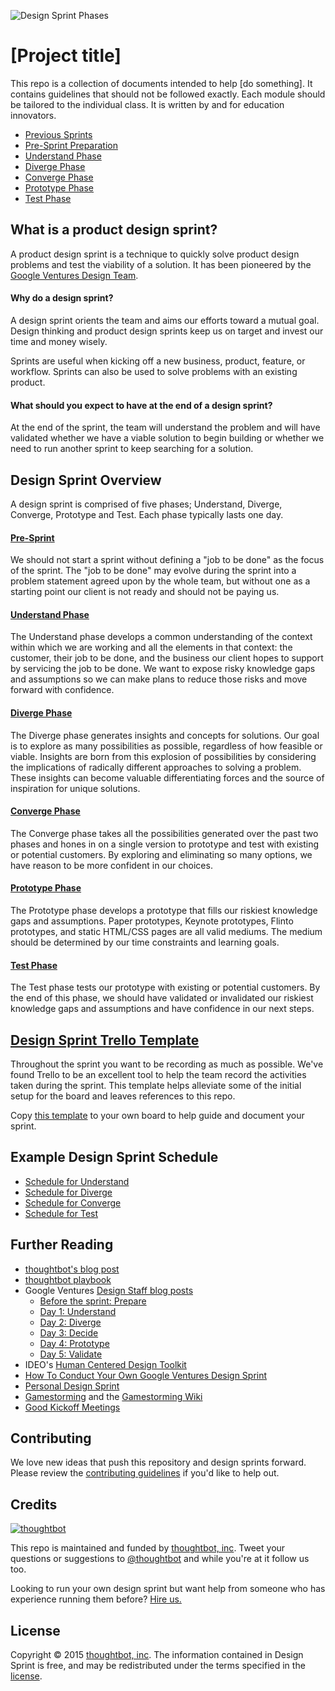 ![Design Sprint Phases](/images/phases.png?raw=true "Design Sprint Phases")

# [Project title]

This repo is a collection of documents intended to help [do something].
It contains guidelines that should not be followed exactly.
Each module should be tailored to the individual class.
It is written by and for education innovators.

* [Previous Sprints](Previous-Sprints)
* [Pre-Sprint Preparation](0-Pre-Sprint)
* [Understand Phase](1-Understand)
* [Diverge Phase](2-Diverge)
* [Converge Phase](3-Converge)
* [Prototype Phase](4-Prototype)
* [Test Phase](5-Test)

## What is a product design sprint?

A product design sprint is a technique to
quickly solve product design problems
and test the viability of a solution.
It has been pioneered by the
[Google Ventures Design
Team](http://www.designstaff.org/articles/product-design-sprint-2012-10-02.html).

#### Why do a design sprint?

A design sprint orients the team
and aims our efforts toward a mutual goal.
Design thinking and product design sprints
keep us on target
and invest our time and money wisely.

Sprints are useful when kicking off a new
business, product, feature, or workflow.
Sprints can also be used to solve problems with an existing product.

#### What should you expect to have at the end of a design sprint?

At the end of the sprint,
the team will understand the problem and
will have validated
whether we have a viable solution to begin building
or whether we need to run another sprint to keep searching for a solution.

## Design Sprint Overview

A design sprint is comprised of five phases;
Understand, Diverge, Converge, Prototype and Test.
Each phase typically lasts one day.

#### [Pre-Sprint](0-Pre-Sprint)

We should not start a sprint
without defining a "job to be done"
as the focus of the sprint.
The "job to be done" may evolve during the sprint
into a problem statement agreed upon by the whole team,
but without one as a starting point
our client is not ready and should not be paying us.

#### [Understand Phase](1-Understand)

The Understand phase
develops a common understanding
of the context within which we are working
and all the elements in that context:
the customer,
their job to be done,
and the business our client hopes to support by servicing the job to be done.
We want to expose risky knowledge gaps and assumptions
so we can make plans to reduce those risks
and move forward with confidence.

#### [Diverge Phase](2-Diverge)

The Diverge phase
generates insights and concepts for solutions.
Our goal is to explore as many possibilities as possible,
regardless of how feasible or viable.
Insights are born from this explosion of possibilities
by considering the implications of
radically different approaches to solving a problem.
These insights can become
valuable differentiating forces
and the source of
inspiration for unique solutions.

#### [Converge Phase](3-Converge)

The Converge phase
takes all the possibilities generated over the past two phases
and hones in on a single version
to prototype
and test with existing or potential customers.
By exploring and eliminating so many options,
we have reason to be more confident in our choices.

#### [Prototype Phase](4-Prototype)

The Prototype phase
develops a prototype
that fills our riskiest knowledge gaps and assumptions.
Paper prototypes,
Keynote prototypes,
Flinto prototypes,
and
static HTML/CSS pages
are all valid mediums.
The medium
should be determined by
our time constraints
and learning goals.

#### [Test Phase](5-Test)

The Test phase
tests our prototype
with existing or potential customers.
By the end of this phase,
we should have validated or invalidated
our riskiest knowledge gaps and assumptions
and have confidence in our next steps.

## [Design Sprint Trello Template](https://trello.com/b/lMmuSlkP/public-design-sprint-template)

Throughout the sprint you want to be recording as much as possible.
We've found Trello to be an excellent tool to help the team record the activities
taken during the sprint. This template helps alleviate some of the initial setup
for the board and leaves references to this repo.

Copy [this template](https://trello.com/b/lMmuSlkP/public-design-sprint-template)
to your own board to help guide and document your sprint.


## Example Design Sprint Schedule

* [Schedule for Understand](1-Understand/Schedule.md)
* [Schedule for Diverge](2-Diverge/Schedule.md)
* [Schedule for Converge](3-Converge/Schedule.md)
* [Schedule for Test](5-Test/Schedule.md)

## Further Reading

* [thoughtbot's blog post](http://robots.thoughtbot.com/the-product-design-sprint)
* [thoughtbot playbook](https://thoughtbot.com/playbook/product-design-sprint/introduction)
* Google Ventures [Design Staff blog posts](http://www.designstaff.org/articles/product-design-sprint-2012-10-02.html)
  * [Before the sprint: Prepare](http://www.designstaff.org/articles/product-design-sprint-2-2012-10-09.html)
  * [Day 1: Understand](http://www.designstaff.org/articles/product-design-sprint-day-1-understand-2012-10-16.html)
  * [Day 2: Diverge](http://www.designstaff.org/articles/product-design-sprint-day-2-diverge-2012-10-26.html)
  * [Day 3: Decide](http://www.designstaff.org/articles/product-design-sprint-day-3-decide-2012-11-20.html)
  * [Day 4: Prototype](http://www.designstaff.org/articles/product-design-sprint-day-4-prototype-2013-01-07.html)
  * [Day 5: Validate](http://www.designstaff.org/articles/product-design-sprint-day-5-validate-2013-03-07.html)
* IDEO's [Human Centered Design Toolkit](http://www.ideo.com/work/human-centered-design-toolkit/)
* [How To Conduct Your Own Google Ventures Design Sprint](http://www.fastcodesign.com/1672887/how-to-conduct-your-own-google-design-sprint)
* [Personal Design Sprint](http://franciscortez.com/design-sprint/)
* [Gamestorming](http://www.amazon.com/Gamestorming-Playbook-Innovators-Rulebreakers-Changemakers/dp/0596804172) and the [Gamestorming Wiki](http://www.gamestorming.com/the-wiki/)
* [Good Kickoff Meetings](http://goodkickoffmeetings.com/)

## Contributing

We love new ideas that push this repository and design sprints forward. Please
review the [contributing guidelines](CONTRIBUTING.md) if you'd like to help out.

## Credits

[![thoughtbot](http://images.thoughtbot.com/bourbon/thoughtbot-logo.svg)](http://thoughtbot.com)

This repo is maintained and funded by [thoughtbot, inc](http://thoughtbot.com).
Tweet your questions or suggestions to
[@thoughtbot](https://twitter.com/thoughtbot)
and while you're at it follow us too.

Looking to run your own design sprint but want help from someone who has
experience running them before? [Hire us.](http://thoughtbot.com/hire-us)

## License

Copyright © 2015 [thoughtbot, inc](http://thoughtbot.com).
The information contained in Design Sprint is free,
and may be redistributed under the terms specified in the
[license](LICENSE.md).
